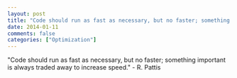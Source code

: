 ```yaml
---
layout: post
title: "Code should run as fast as necessary, but no faster; something important is always traded away to increase speed."
date: 2014-01-11
comments: false
categories: ["Optimization"]
---
```


<span class='quote'>"Code should run as fast as necessary, but no faster; something important is always traded away to increase speed."</span>
<span class='by'>- R. Pattis</span>
